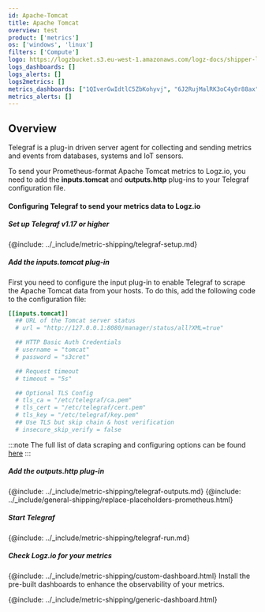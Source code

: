 ```yaml
---
id: Apache-Tomcat
title: Apache Tomcat
overview: test
product: ['metrics']
os: ['windows', 'linux']
filters: ['Compute']
logo: https://logzbucket.s3.eu-west-1.amazonaws.com/logz-docs/shipper-logos/tomcat-logo.png
logs_dashboards: []
logs_alerts: []
logs2metrics: []
metrics_dashboards: ["1QIverGwIdtlC5ZbKohyvj", "6J2RujMalRK3oC4y0r88ax"]
metrics_alerts: []
---
```



## Overview

Telegraf is a plug-in driven server agent for collecting and sending metrics and events from databases, systems and IoT sensors.

To send your Prometheus-format Apache Tomcat metrics to Logz.io, you need to add the **inputs.tomcat** and **outputs.http** plug-ins to your Telegraf configuration file.

<!-- logzio-inject:install:grafana:dashboards ids=["1QIverGwIdtlC5ZbKohyvj", "6J2RujMalRK3oC4y0r88ax"] -->

#### Configuring Telegraf to send your metrics data to Logz.io

 

##### Set up Telegraf v1.17 or higher

{@include: ../_include/metric-shipping/telegraf-setup.md}

##### Add the inputs.tomcat plug-in

First you need to configure the input plug-in to enable Telegraf to scrape the Apache Tomcat data from your hosts. To do this, add the following code to the configuration file:

``` ini
[[inputs.tomcat]]
  ## URL of the Tomcat server status
  # url = "http://127.0.0.1:8080/manager/status/all?XML=true"

  ## HTTP Basic Auth Credentials
  # username = "tomcat"
  # password = "s3cret"

  ## Request timeout
  # timeout = "5s"

  ## Optional TLS Config
  # tls_ca = "/etc/telegraf/ca.pem"
  # tls_cert = "/etc/telegraf/cert.pem"
  # tls_key = "/etc/telegraf/key.pem"
  ## Use TLS but skip chain & host verification
  # insecure_skip_verify = false
```

:::note
The full list of data scraping and configuring options can be found [here](https://github.com/influxdata/telegraf/blob/release-1.18/plugins/inputs/tomcat/README.md)
:::
 

##### Add the outputs.http plug-in
  
{@include: ../_include/metric-shipping/telegraf-outputs.md}
{@include: ../_include/general-shipping/replace-placeholders-prometheus.html}

##### Start Telegraf

{@include: ../_include/metric-shipping/telegraf-run.md}
  
##### Check Logz.io for your metrics

{@include: ../_include/metric-shipping/custom-dashboard.html} Install the pre-built dashboards to enhance the observability of your metrics.

<!-- logzio-inject:install:grafana:dashboards ids=["1QIverGwIdtlC5ZbKohyvj", "6J2RujMalRK3oC4y0r88ax"] -->

{@include: ../_include/metric-shipping/generic-dashboard.html} 

 
